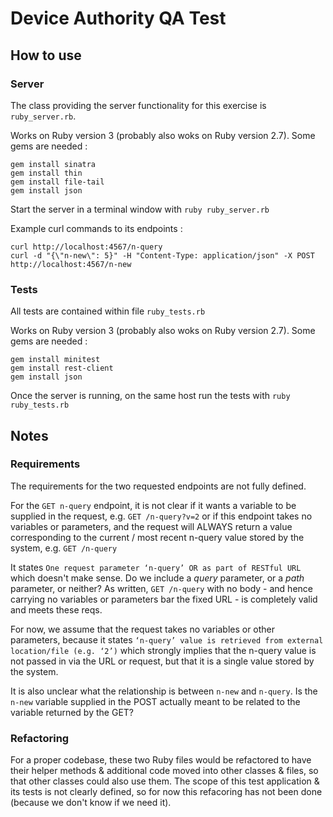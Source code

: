 # Device Authority QA Test

## How to use

### Server

The class providing the server functionality for this exercise is `ruby_server.rb`.

Works on Ruby version 3 (probably also woks on Ruby version 2.7). Some gems are needed :

```
gem install sinatra
gem install thin
gem install file-tail
gem install json
```

Start the server in a terminal window with `ruby ruby_server.rb`

Example curl commands to its endpoints :

```
curl http://localhost:4567/n-query
curl -d "{\"n-new\": 5}" -H "Content-Type: application/json" -X POST http://localhost:4567/n-new
```

### Tests

All tests are contained within file `ruby_tests.rb`

Works on Ruby version 3 (probably also woks on Ruby version 2.7). Some gems are needed :

```
gem install minitest
gem install rest-client
gem install json
```

Once the server is running, on the same host run the tests with `ruby ruby_tests.rb`

## Notes

### Requirements

The requirements for the two requested endpoints are not fully defined.

For the `GET n-query` endpoint, it is not clear if it wants a variable to be supplied in the request, e.g. `GET /n-query?v=2`
or if this endpoint takes no variables or parameters, and the request will ALWAYS return a value corresponding
to the current / most recent n-query value stored by the system, e.g. `GET /n-query`

It states `One request parameter ‘n-query’ OR as part of RESTful URL` which doesn't make sense. Do we include a _query_ parameter, or a _path_ parameter, or neither? As written, `GET /n-query` with no body - and hence carrying no variables or parameters bar the fixed URL - is completely valid and meets these reqs.

For now, we assume that the request takes no variables or other parameters, because it states
`‘n-query’ value is retrieved from external location/file (e.g. ‘2’)`
which strongly implies that the n-query value is not passed in via the URL or request, but that it is a single value stored by the system.

It is also unclear what the relationship is between `n-new` and `n-query`. Is the `n-new` variable supplied in the POST actually meant to be related to the variable returned by the GET?

### Refactoring

For a proper codebase, these two Ruby files would be refactored to have their helper methods & additional code moved into other classes & files, so that other classes could also use them. The scope of this test application & its tests is not clearly defined, so for now this refacoring has not been done (because we don't know if we need it).
